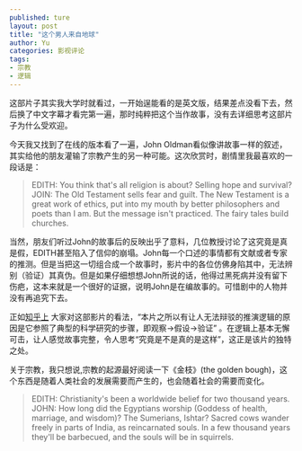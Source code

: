 ```yaml
---
published: ture
layout: post
title: "这个男人来自地球"
author: Yu
categories: 影视评论
tags:
- 宗教
- 逻辑
---
```


这部片子其实我大学时就看过，一开始逞能看的是英文版，结果差点没看下去，然后换了中文字幕才看完第一遍，那时纯粹把这个当作故事，没有去详细思考这部片子为什么受欢迎。

今天我又找到了在线的版本看了一遍，John Oldman看似像讲故事一样的叙述，其实给他的朋友灌输了宗教产生的另一种可能。这次欣赏时，剧情里我最喜欢的一段话是：

> EDITH: You think that's all religion is about? Selling hope and survival?
> JOIN: The Old Testament sells fear and guilt. The New Testament is a great work of ethics, put into my mouth by better philosophers and poets than I am. But the message isn't practiced. The fairy tales build churches.

当然，朋友们听过John的故事后的反映出乎了意料，几位教授讨论了这究竟是真是假，EDITH甚至陷入了信仰的崩塌。John每一个口述的事情都有文献或者专家的推测。但是当把这一切组合成一个故事时，影片中的各位仿佛身陷其中，无法辨别（验证）其真伪。但是如果仔细想想John所说的话，他得过黑死病并没有留下伤疤，这本来就是一个很好的证据，说明John是在编故事的。可惜剧中的人物并没有再追究下去。

正如[知乎上](https://www.zhihu.com/question/20259220) 大家对这部影片的看法，<q>本片之所以有让人无法辩驳的推演逻辑的原因是它参照了典型的科学研究的步骤，即观察->假设->验证</q> 。在逻辑上基本无懈可击，让人感觉故事完整，令人思考“究竟是不是真的是这样”，这正是该片的独特之处。

关于宗教，我只想说,宗教的起源最好阅读一下《金枝》(the golden bough)，这个东西是随着人类社会的发展需要而产生的，也会随着社会的需要而变化。

> EDITH: Christianity's been a worldwide belief for two thousand years. 
> JOHN: How long did the Egyptians worship (Goddess of health, marriage, and wisdom)? The Sumerians, Ishtar? Sacred cows wander freely in parts of India, as reincarnated souls. In a few thousand years they'll be barbecued, and the souls will be in squirrels.

